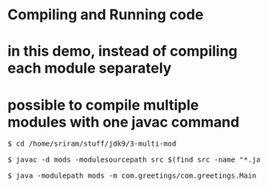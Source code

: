 # Compiling and Running code
# in this demo, instead of compiling each module separately
# possible to compile multiple modules with one javac command
<pre>
$ cd /home/sriram/stuff/jdk9/3-multi-mod

$ javac -d mods -modulesourcepath src $(find src -name "*.java")

$ java -modulepath mods -m com.greetings/com.greetings.Main
</pre>
